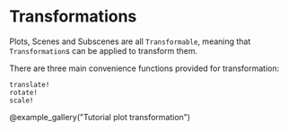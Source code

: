 # Transformations

Plots, Scenes and Subscenes are all `Transformable`, meaning that `Transformation`s can be applied to transform them.

There are three main convenience functions provided for transformation:
```@docs
translate!
rotate!
scale!
```

@example_gallery("Tutorial plot transformation")
